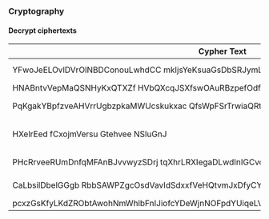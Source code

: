 ### Cryptography 

#### Decrypt ciphertexts

|Cypher Text | Key | Plain text |
|-----------|----|---------|
|YFwoJeELOvlDVrOlNBDConouLwhdCC mkIjsYeKsuaGsDbSRJymLJVOaYNQRrgKBSifPOdnCbUleWCbf| 4 | Yellow submarine |
|HNABntvVepMaQSNHyKxQTXZf HVbQXcqJSXfswOAuRBzpefOdfBeylimeqDHDlFc | 7 | Hey Jude |
|PqKgakYBpfzveAHVrrUgbzpkaMWUcskukxac QfsWpFSrTrwiaQRtSsXesGlrBqv | 3 | Paperback Writer |
|HXelrEed fCxojmVersu Gtehvee NSluGnJ | 1 | Here Comes the sun |
|PHcRrveeRUmDnfqMFAnBJvvwyzSDrj tqXhrLRXIegaDLwdInIGCvqelcjzU | 5 | Penny Lane |
|CaLbsilDbelGGgb RbbSAWPZgcOsdVavIdSdxxfVeHQtvmJxDfyCYwo | 4 | Cil Academy |
|pcxzGsKfyLKdZRObtAwohNmWhlbFnIJiofcYDeWjnNOFpdYUiqeLVqcKsUXJWeYttITQzGpFaILWQkRU!BwhehCh | 7 |pythonista!
